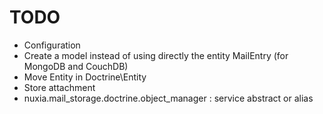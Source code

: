 TODO
=================

- Configuration
- Create a model instead of using directly the entity MailEntry (for MongoDB and CouchDB)
- Move Entity in Doctrine\Entity
- Store attachment
- nuxia.mail_storage.doctrine.object_manager : service abstract or alias